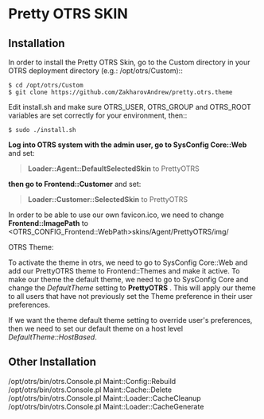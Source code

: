 # Pretty OTRS SKIN

## Installation

In order to install the Pretty OTRS Skin, go to the Custom directory in your OTRS
deployment directory (e.g.: /opt/otrs/Custom)::

```
$ cd /opt/otrs/Custom
$ git clone https://github.com/ZakharovAndrew/pretty.otrs.theme
```

Edit install.sh and make sure OTRS_USER, OTRS_GROUP and OTRS_ROOT variables are set correctly for your environment, then::

```
$ sudo ./install.sh
```

**Log into OTRS system with the admin user, go to SysConfig Core::Web** and set:  
>  **Loader::Agent::DefaultSelectedSkin** to PrettyOTRS 
  
**then go to Frontend::Customer** and set:  
>  **Loader::Customer::SelectedSkin** to PrettyOTRS

In order to be able to use our own favicon.ico, we need to change **Frontend::ImagePath** to   <OTRS_CONFIG_Frontend::WebPath>skins/Agent/PrettyOTRS/img/

OTRS Theme:

To activate the theme in otrs, we need to go to SysConfig Core::Web and add our PrettyOTRS theme to Frontend::Themes and make it active.
To make our theme the default theme, we need to go to SysConfig Core and change the *DefaultTheme* setting to **PrettyOTRS** . This will apply our theme to all users that have not previously set the Theme preference in their user preferences.

If we want the theme default theme setting to override user's preferences, then we need to set our default theme on a host level *DefaultTheme::HostBased*.

## Other Installation
/opt/otrs/bin/otrs.Console.pl Maint::Config::Rebuild  
/opt/otrs/bin/otrs.Console.pl Maint::Cache::Delete  
/opt/otrs/bin/otrs.Console.pl Maint::Loader::CacheCleanup  
/opt/otrs/bin/otrs.Console.pl Maint::Loader::CacheGenerate  
